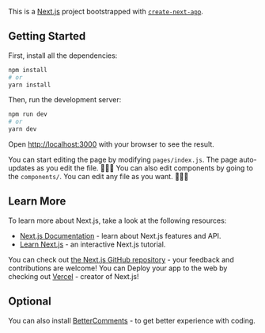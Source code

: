 This is a [Next.js](https://nextjs.org/) project bootstrapped with [`create-next-app`](https://github.com/vercel/next.js/tree/canary/packages/create-next-app).

## Getting Started

First, install all the dependencies:

```bash
npm install
# or
yarn install
```

Then, run the development server:

```bash
npm run dev
# or
yarn dev
```

Open [http://localhost:3000](http://localhost:3000) with your browser to see the result.

You can start editing the page by modifying `pages/index.js`. The page auto-updates as you edit the file. 🚀🚀🚀
You can also edit components by going to the `components/`. You can edit any file as you want. 🚀🚀🚀

## Learn More

To learn more about Next.js, take a look at the following resources:

- [Next.js Documentation](https://nextjs.org/docs) - learn about Next.js features and API.
- [Learn Next.js](https://nextjs.org/learn) - an interactive Next.js tutorial.

You can check out [the Next.js GitHub repository](https://github.com/vercel/next.js/) - your feedback and contributions are welcome!
You can Deploy your app to the web by checking out [Vercel](https://vercel.com/) - creator of Next.js!

## Optional

You can also install [BetterComments](https://marketplace.visualstudio.com/items?itemName=aaron-bond.better-comments) - to get better experience with coding.
